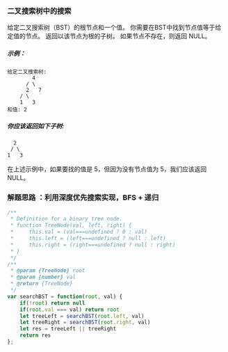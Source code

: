 ### 二叉搜索树中的搜索
给定二叉搜索树（BST）的根节点和一个值。 你需要在BST中找到节点值等于给定值的节点。 返回以该节点为根的子树。 如果节点不存在，则返回 NULL。
##### 示例：

    给定二叉搜索树:
            4
          / \
          2   7
        / \
        1   3
    和值: 2
##### 你应该返回如下子树:

      2     
     / \   
    1   3
在上述示例中，如果要找的值是 5，但因为没有节点值为 5，我们应该返回 NULL。

### 解题思路 ：利用深度优先搜索实现，BFS + 递归 

```js
/**
 * Definition for a binary tree node.
 * function TreeNode(val, left, right) {
 *     this.val = (val===undefined ? 0 : val)
 *     this.left = (left===undefined ? null : left)
 *     this.right = (right===undefined ? null : right)
 * }
 */
/**
 * @param {TreeNode} root
 * @param {number} val
 * @return {TreeNode}
 */
var searchBST = function(root, val) {
    if(!root) return null
    if(root.val === val) return root
    let treeLeft = searchBST(root.left, val)
    let treeRight = searchBST(root.right, val)
    let res = treeLeft || treeRight
    return res
};
```